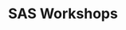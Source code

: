 ---
title: "SAS Workshops"
externalUrl: https://www.sasworkshops.com/
summary: "Are you a manager who needs support navigating a new LabVIEW project? Do you need to increase your project bandwidth without a long-term commitment? Or are you a developer looking to take your LabVIEW skills to the next level? SAS Workshops is here to help you surmount any obstacle with creativity, community, joy- and effectiveness. "
showSummary: true
categories:
 - "Learn Something"
 - "Handle the Details"
tags:
 - "Consulting"
 - "DQMH® Trusted Advisor"
 - "Blog"
 - "Training"
---